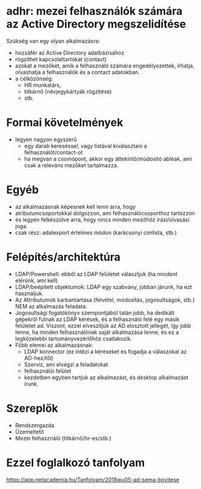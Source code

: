 # adhr: mezei felhasználók számára az Active Directory megszelidítése

Szükség van egy olyan alkalmazásra:

- hozzáfér az Active Directory adatbázisához
- rögzíthet kapcsolattartókat (contact)
- azokat a mezőket, amik a felhasználó számára engedélyezettek, írhatja, olvashatja a felhasználók és a contact adatokban.
- a célközönség:
  - HR munkatárs,
  - titkárnő (névjegykártyák rögzítése)
  - stb.


# Formai követelmények
- legyen nagyon egyszerű
  - egy darab kereséssel, vagy listával kiválasztani a felhasználót/contact-ot
  - ha megvan a csomópont, akkor egy áttekintő/müdosító abléak, ami csak a releváns mezőket tartalmazza.

# Egyéb
- az alkalmazásnak képesnek kell lenni arra, hogy
- atributumcsoportokkal dolgozzon, ami felhasználócsoporthoz tartozzon
- és legyen felkészülve arra, hogy nincs minden mezőhöz írási/olvasási joga.
- csak rész: adatexport értelmes módon (karácsonyi címlista, stb.)

# Felépítés/architektúra
- LDAP/Powershell: ebből az LDAP felületet választjuk (ha mindent elérünk, ami kell)
- LDAP/beépített objektumok: LDAP egy szabvány, jobban járunk, ha ezt használjuk.
- Az Attributumok karbantartása (felvétel, módosítás, jogosultságok, stb.) NEM az alkalmazás feladata.
- Jogosultsági fogatókönyv szempontjából talán jobb, ha dedikált gépekről futnak az LDAP kérések, és a felhasználó felé egy másik felületet ad. Viszont, ezzel elveszítjük az AD elosztott jellegét, így jobb lenne, ha minden felhasználónak saját alkalmazása lenne, és ez a legközelebbi tartományvezérlőhöz csatlakozik.
- Főbb elemei az alkalmazásnak:
  - LDAP konnector (ez intézi a kéréseket és fogadja a válaszokat az AD-hez/től)
  - Szervíz, ami elvégzi a feladatokat
  - felhasználói felület
  - kezdetben egyben tartjuk az alkalmazást, és desktop alkalmazást írunk.

# Szereplők
- Rendszergazda
- Üzemeltető
- Mezei felhasználó (titkárnő/hr-es/stb.)

# Ezzel foglalkozó tanfolyam
https://app.netacademia.hu/Tanfolyam/2018wu05-ad-sema-bovitese

